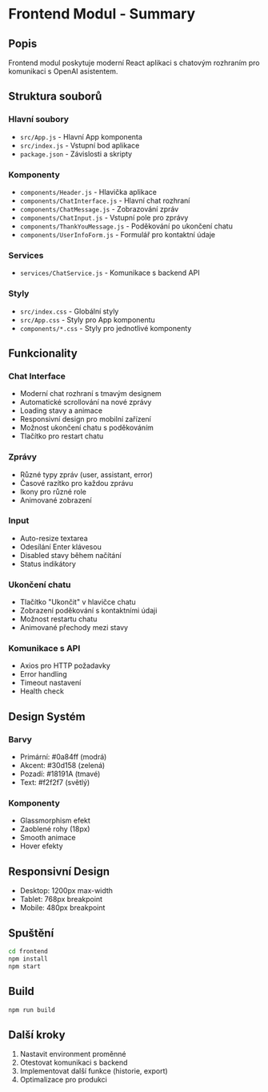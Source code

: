 # Frontend Modul - Summary

## Popis
Frontend modul poskytuje moderní React aplikaci s chatovým rozhraním pro komunikaci s OpenAI asistentem.

## Struktura souborů

### Hlavní soubory
- `src/App.js` - Hlavní App komponenta
- `src/index.js` - Vstupní bod aplikace
- `package.json` - Závislosti a skripty

### Komponenty
- `components/Header.js` - Hlavička aplikace
- `components/ChatInterface.js` - Hlavní chat rozhraní
- `components/ChatMessage.js` - Zobrazování zpráv
- `components/ChatInput.js` - Vstupní pole pro zprávy
- `components/ThankYouMessage.js` - Poděkování po ukončení chatu
- `components/UserInfoForm.js` - Formulář pro kontaktní údaje

### Services
- `services/ChatService.js` - Komunikace s backend API

### Styly
- `src/index.css` - Globální styly
- `src/App.css` - Styly pro App komponentu
- `components/*.css` - Styly pro jednotlivé komponenty

## Funkcionality

### Chat Interface
- Moderní chat rozhraní s tmavým designem
- Automatické scrollování na nové zprávy
- Loading stavy a animace
- Responsivní design pro mobilní zařízení
- Možnost ukončení chatu s poděkováním
- Tlačítko pro restart chatu

### Zprávy
- Různé typy zpráv (user, assistant, error)
- Časové razítko pro každou zprávu
- Ikony pro různé role
- Animované zobrazení

### Input
- Auto-resize textarea
- Odesílání Enter klávesou
- Disabled stavy během načítání
- Status indikátory

### Ukončení chatu
- Tlačítko "Ukončit" v hlavičce chatu
- Zobrazení poděkování s kontaktními údaji
- Možnost restartu chatu
- Animované přechody mezi stavy

### Komunikace s API
- Axios pro HTTP požadavky
- Error handling
- Timeout nastavení
- Health check

## Design Systém

### Barvy
- Primární: #0a84ff (modrá)
- Akcent: #30d158 (zelená)
- Pozadí: #18191A (tmavé)
- Text: #f2f2f7 (světlý)

### Komponenty
- Glassmorphism efekt
- Zaoblené rohy (18px)
- Smooth animace
- Hover efekty

## Responsivní Design
- Desktop: 1200px max-width
- Tablet: 768px breakpoint
- Mobile: 480px breakpoint

## Spuštění
```bash
cd frontend
npm install
npm start
```

## Build
```bash
npm run build
```

## Další kroky
1. Nastavit environment proměnné
2. Otestovat komunikaci s backend
3. Implementovat další funkce (historie, export)
4. Optimalizace pro produkci 